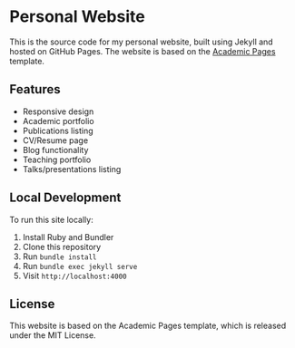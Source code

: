 # Personal Website

This is the source code for my personal website, built using Jekyll and hosted on GitHub Pages. The website is based on the [Academic Pages](https://github.com/academicpages/academicpages.github.io) template.

## Features

- Responsive design
- Academic portfolio
- Publications listing
- CV/Resume page
- Blog functionality
- Teaching portfolio
- Talks/presentations listing

## Local Development

To run this site locally:

1. Install Ruby and Bundler
2. Clone this repository
3. Run `bundle install`
4. Run `bundle exec jekyll serve`
5. Visit `http://localhost:4000`

## License

This website is based on the Academic Pages template, which is released under the MIT License.


